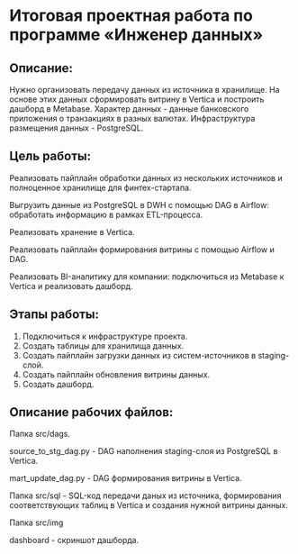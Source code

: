# Итоговая проектная работа по программе «Инженер данных»

## Описание:

Нужно организовать передачу данных из источника в хранилище. На основе этих данных сформировать витрину в Vertica и построить дашборд в Metabase. Характер данных - данные банковского приложения о транзакциях в разных валютах. Инфраструктура размещения данных - PostgreSQL. 

## Цель работы:

Реализовать пайплайн обработки данных из нескольких источников и полноценное хранилище для финтех-стартапа.

Выгрузить данные из PostgreSQL в DWH с помощью DAG в Airflow: обработать информацию в рамках ETL-процесса.

Реализовать хранение в Vertica.

Реализовать пайплайн формирования витрины с помощью Airflow и DAG. 

Реализовать BI-аналитику для компании: подключиться из Metabase к Vertica и реализовать дашборд.

## Этапы работы: 

1. Подключиться к инфраструктуре проекта.
2. Создать таблицы для хранилища данных.
3. Создать пайплайн загрузки данных из систем-источников в staging-слой.
4. Создать пайплайн обновления витрины данных.
5. Создать дашборд.

## Описание рабочих файлов:

Папка src/dags.

source_to_stg_dag.py - DAG наполнения staging-слоя из PostgreSQL в Vertica.

mart_update_dag.py - DAG формирования витрины в Vertica.

Папка src/sql - SQL-код передачи даных из источника, формирования соответствующих таблиц в Vertica и создания нужной витрины данных.

Папка src/img

dashboard - скриншот дашборда.

